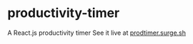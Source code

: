 # productivity-timer
A React.js productivity timer
See it live at <a href="prodtimer.surge.sh" target="_blank">prodtimer.surge.sh</a>
